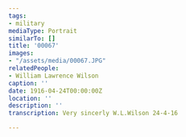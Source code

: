 ```yaml
---
tags:
- military
mediaType: Portrait
similarTo: []
title: '00067'
images:
- "/assets/media/00067.JPG"
relatedPeople:
- William Lawrence Wilson
caption: ''
date: 1916-04-24T00:00:00Z
location: ''
description: ''
transcription: Very sincerly W.L.Wilson 24-4-16

---
```

